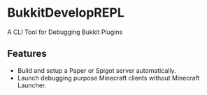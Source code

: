 # BukkitDevelopREPL
A CLI Tool for Debugging Bukkit Plugins

## Features
* Build and setup a Paper or Spigot server automatically.
* Launch debugging purpose Minecraft clients without Minecraft Launcher.
